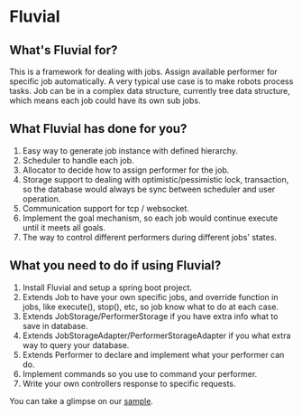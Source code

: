 # Fluvial

## What's Fluvial for?
This is a framework for dealing with jobs. Assign available performer for specific job automatically. A very typical use case
is to make robots process tasks. Job can be in a complex data structure, currently tree data structure, which means each job
could have its own sub jobs.

## What Fluvial has done for you?
1. Easy way to generate job instance with defined hierarchy.
2. Scheduler to handle each job.
3. Allocator to decide how to assign performer for the job.
4. Storage support to dealing with optimistic/pessimistic lock, transaction, so the database would always be sync between
scheduler and user operation.
5. Communication support for tcp / websocket.
6. Implement the goal mechanism, so each job would continue execute until it meets all goals.
7. The way to control different performers during different jobs' states.

## What you need to do if using Fluvial?
1. Install Fluvial and setup a spring boot project.
2. Extends Job to have your own specific jobs, and override function in jobs, like execute(), stop(), etc,
so job know what to do at each case.
3. Extends JobStorage/PerformerStorage if you have extra info what to save in database.
4. Extends JobStorageAdapter/PerformerStorageAdapter if you what extra way to query your database.
5. Extends Performer to declare and implement what your performer can do.
6. Implement commands so you use to command your performer.
7. Write your own controllers response to specific requests.

You can take a glimpse on our [sample](https://github.com/MoonTTMM/FluvialSample/tree/master).


